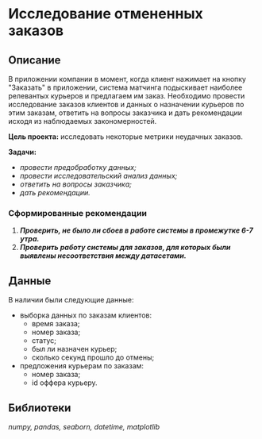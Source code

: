 # Исследование отмененных заказов

## Описание
В приложении компании в момент, когда клиент нажимает на кнопку "Заказать" в приложении, система матчинга подыскивает наиболее релевантых курьеров и предлагаем им заказ. 
Необходимо провести исследование заказов клиентов и данных о назначении курьеров по этим заказам, ответить на вопросы заказчика и дать рекомендации исходя из наблюдаемых закономерностей.

**Цель проекта:**  исследовать некоторые метрики неудачных заказов.

**Задачи:**

- *провести предобработку данных;*
- *провести исследовательский анализ данных;*
- *ответить на вопросы заказчика;*
- *дать рекомендации.*

### Сформированные рекомендации
1. ***Проверить, не было ли сбоев в работе системы в промежутке 6-7 утра.***
2. ***Проверить работу системы для заказов, для которых были выявлены несоответствия между датасетами.***

## Данные

В наличии были следующие данные:

- выборка данных по заказам клиентов:
  - время заказа;
  - номер заказа;
  - статус;
  - был ли назначен курьер;
  - сколько секунд прошло до отмены;
- предложения курьерам по заказам:
  - номер заказа;
  - id оффера курьеру.


## Библиотеки
*numpy, pandas, seaborn, datetime, matplotlib*
